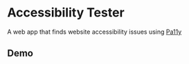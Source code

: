 # Accessibility Tester

A web app that finds website accessibility issues using [Pa11y](https://github.com/pa11y/pa11y)

## Demo
